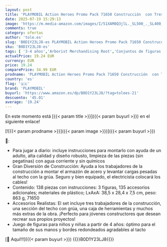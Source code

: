 ```yaml
---
layout: post
title: 'PLAYMOBIL Action Heroes Promo Pack 71650 Construcción  con Tres Figuras  grúa móvil y Muchos Extras adicionales  Juguetes para niños y niñas a Partir de 4 años'
date: 2025-07-19 15:29:13
image: 'https://m.media-amazon.com/images/I/51XAM8Q3jlL._SL500_._SL400_.jpg'
comments: true
category: ofertas
author: 'tole.es'
slug: 'B0D1Y23LJ8-es PLAYMOBIL Action Heroes Promo Pack 71650 Construcción con...'
sku: 'B0D1Y23LJ8-es'
tags: [ '3-4 años','Arborist Merchandising Root','Conjuntos de figuras de juguete','Juguetes','Juguetes y juegos','Muñecos y figuras','Self Service','Special Features Stores','b6d17eda-2c26-45ed-a098-453a9f96e839_0','b6d17eda-2c26-45ed-a098-453a9f96e839_1801','playmobil','🇪🇸', ]
actualPrice: 19.24 EUR
currency: EUR
price: 19.24
comparePrice: 34.99 EUR
prodname: 'PLAYMOBIL Action Heroes Promo Pack 71650 Construcción  con Tres Figuras  grúa móvil y Muchos Extras adicionales  Juguetes para niños y niñas a Partir de 4 años'
country: 'es'
flag: '🇪🇸'
brand: 'PLAYMOBIL'
buyurl: 'https://www.amazon.es/dp/B0D1Y23LJ8/?tag=tolees-21'
descuento: '45.01'
average: '19.24'
---
```


En este momento está [{{< param title >}}]({{< param buyurl >}}) en el siguiente enlace!

[![{{< param prodname >}}]({{< param image >}})]({{< param buyurl >}})

🔎:

- Para jugar a diario: incluye instrucciones para montarlo con ayuda de un adulto, alta calidad y diseño robusto, limpieza de las piezas (sin pegatinas) con agua corriente y sin químicos
- Gran Diversión de Construcción: Ayuda a los trabajadores de la construcción a montar el armazón de acero y levantar cargas pesadas al techo con la grúa. Seguro y bien equipado, el electricista colocará los cables!
- Contenido: 138 piezas con instrucciones: 3 figuras, 135 accesorios adicionales; materiales de plástico; LxAxA: 38,5 x 28,4 x 7,5 cm, peso: 863 g, 71650
- Accesorios Realistas: El set incluye tres trabajadores de la construcción, una sección del techo con grúa, una caja de herramientas y muchos más extras de la obra. ¡Perfecto para jóvenes constructores que desean recrear sus propios proyectos!
- Juego de figuras para niños y niñas a partir de 4 años: óptimo para el tamaño de sus manos y bordes redondeados agradables al tacto

[🛒 Aquí!!!]({{< param buyurl >}})
{{<world>}}B0D1Y23LJ8{{</world>}}
